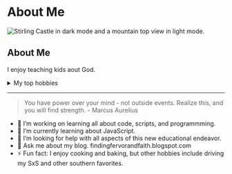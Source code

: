 # About Me
<picture>
  <source media="(prefers-color-scheme: dark)" srcset="https://github.com/BucknerFL/BucknerFL/blob/main/stirling%20castle.jpeg?raw=true">
  <source media="(prefers-color-scheme: light)" srcset="https://github.com/BucknerFL/BucknerFL/blob/main/003.JPG?raw=true">
  <img alt="Stirling Castle in dark mode and a mountain top view in light mode." src="https://user-images.githubusercontent.com/25423296/163456779-a8556205-d0a5-45e2-ac17-42d089e3c3f8.png">
</picture>

## About Me

<!-- add more table itmes -->

I enjoy teaching kids aout God.

<details>
<summary>My top hobbies</summary>

| Rank | Hobbies       |
|-----:|---------------|
|     1| Baking        |
|     2| Teaching      |
|     3| Reading       |

</details>

---

> You have power over your mind - not outside events. Realize this, and you will find strength. - Marcus Aurelius



- 🔭 I’m working on learning all about code, scripts, and programmming.
- 🌱 I’m currently learning about JavaScript.
- 🤔 I’m looking for help with all aspects of this new educational endeavor.
- 💬 Ask me about my blog. findingfervorandfaith.blogspot.com
- ⚡ Fun fact: I enjoy cooking and baking, but other hobbies include driving my SxS and other southern favorites.

